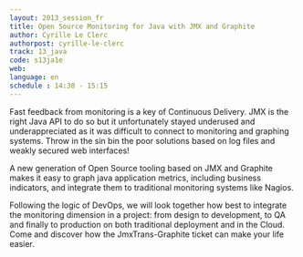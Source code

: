 ```yaml
---
layout: 2013_session_fr
title: Open Source Monitoring for Java with JMX and Graphite
author: Cyrille Le Clerc
authorpost: cyrille-le-clerc
track: 13_java
code: s13ja1e
web: 
language: en
schedule : 14:30 - 15:15
---
```


Fast feedback from monitoring is a key of Continuous Delivery. JMX is the right Java API to do so but it unfortunately stayed underused and underappreciated as it was difficult to connect to monitoring and graphing systems. Throw in the sin bin the poor solutions based on log files and weakly secured web interfaces! 

A new generation of Open Source tooling based on JMX and Graphite makes it easy to graph java application metrics, including business indicators, and integrate them to traditional monitoring systems like Nagios. 

Following the logic of DevOps, we will look together how best to integrate the monitoring dimension in a project: from design to development, to QA and finally to production on both traditional deployment and in the Cloud. Come and discover how the JmxTrans-Graphite ticket can make your life easier.
